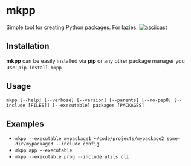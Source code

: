 # mkpp
Simple tool for creating Python packages. For lazies.
[![asciicast](https://asciinema.org/a/XDgcUhOMcB2WQZnmnc0HLD70u.svg)](https://asciinema.org/a/XDgcUhOMcB2WQZnmnc0HLD70u)

## Installation
**mkpp** can be easily installed via **pip** or any other package manager you use:
`pip install mkpp`

## Usage
`mkpp [--help] [--verbose] [--version] [--parents] [--no-pep8] [--include [FILES]] [--executable] packages [PACKAGES]`

## Examples
* `mkpp --executable mypackage1 ~/code/projects/mypackage2 some-dir/mypackage3 --include config`
* `mkpp app --executable`
* `mkpp --executable prog --include utils cli`
